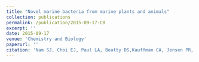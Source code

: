 ```yaml
---
title: "Novel marine bacteria from marine plants and animals"
collection: publications
permalink: /publication/2015-09-17-CB
excerpt: ''
date: 2015-09-17
venue: 'Chemistry and Biology'
paperurl: ''
citation: 'Nam SJ, Choi EJ, Paul LA, Beatty DS,Kauffman CA, Jensen PR, and Fenical W. (2015). &quot;Previously uncultured marine bacteria linked to novel alkaloid production.&quot; <i>Chemistry and Biology</i>. 22, 1270-1279.'
---
```


